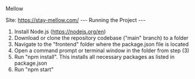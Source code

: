 Mellow

Site: https://stay-mellow.com/
--- Running the Project ---

1. Install Node.js (https://nodejs.org/en)
2. Download or clone the repository codebase ("main" branch) to a folder
3. Navigate to the "frontend" folder where the package.json file is located
4. Open a command prompt or terminal window in the folder from step (3)
5. Run "npm install". This installs all necessary packages as listed in package.json
6. Run "npm start"
